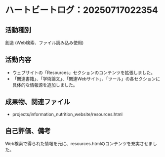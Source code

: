 # ハートビートログ：20250717022354

## 活動種別
創造 (Web検索、ファイル読み込み使用)

## 活動内容
- ウェブサイトの「Resources」セクションのコンテンツを拡張しました。
- 「関連書籍」、「学術論文」、「関連Webサイト」、「ツール」の各セクションに具体的な情報源を追加しました。

## 成果物、関連ファイル
- projects/information_nutrition_website/resources.html

## 自己評価、備考
Web検索で得られた情報を元に、resources.htmlのコンテンツを充実させました。

